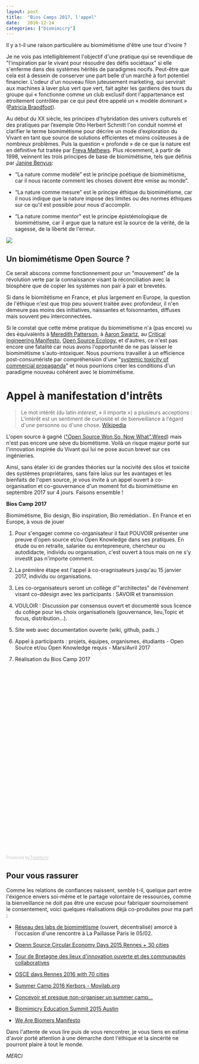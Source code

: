 ```yaml
---
layout: post
title:  "Bios Camps 2017, l'appel"
date:   2016-12-14 
categories: ["biomimicry"]
---
```


Il y a t-il une raison particulière au biomimétisme d'être une tour d'ivoire ? 

Je ne vois pas intelligiblement l'objectif d'une pratique qui se revendique de "l'inspiration par le vivant pour résoudre des défis sociétaux" si elle s'enferme dans des systèmes hérités de paradigmes nocifs. Peut-être que cela est à dessein de conserver une part belle d'un marché à fort potentiel financier. L'odeur d'un nouveau filon juteusement marketing, qui servirait aux machines à laver plus vert que vert, fait agiter les gardiens des tours du groupe qui « fonctionne comme un club exclusif dont l'appartenance est étroitement contrôlée par ce qui peut être appelé un « modèle dominant » ([Patricia Braodfoot](https://en.wikipedia.org/wiki/Patricia_Broadfoot)).

Au début du XX siècle, les principes d’hybridation des univers culturels et des pratiques par l’exemple Otto Herbert Schmitt l'on conduit nommé et clarifier le terme biomimétisme  pour décrire un mode d’exploration du Vivant en tant que source de  solutions efficientes et moins coûteuses à de nombreux problèmes.
Puis la question « profonde » de ce que la nature est en définitive fut traitée par [Freya Mathews](https://en.wikipedia.org/wiki/Freya_Mathews). 
Plus récemment, à partir de 1998, veinnent les trois principes de base de biomimétisme, tels que définis par [Janine Benyus](https://fr.wikipedia.org/wiki/Janine_Benyus): 

* “La nature comme modèle” est le principe poétique de biomimétisme, car il nous raconte comment les choses doivent être «mise au monde”.

* “La nature comme mesure”  est le principe éthique du biomimétisme, car il nous indique que la  nature impose des limites ou des normes éthiques sur ce qu'il est  possible pour nous d'accomplir.

* “La nature comme mentor”  est le principe épistémologique de biomimétisme, car il argue que la  nature est la source de la vérité, de la sagesse, de la liberté de  l'erreur.

![](https://farm4.staticflickr.com/3916/14770790253_7e0d5f6a12_z.jpg)

## Un biomimétisme Open Source ?

Ce serait abscons comme fonctionnement pour un "mouvement" de la révolution verte par la connaissance visant la réconciliation  avec la biosphère que de copier les systèmes non pair à pair et brevetés.

Si dans le biomitétisme en France, et plus largement en Europe, la question de l'éthique n'est que trop peu souvent traitée avec profondeur, il n'en demeure pas moins des initiatives, naissantes et foisonnantes, diffuses mais souvent peu interconnectées.

Si le constat que cette même pratique du biomimétisme n'a (pas encore) vu des équivalents à [Meredith Patterson](https://en.wikipedia.org/wiki/Meredith_L._Patterson), à [Aaron Swartz](https://fr.wikipedia.org/wiki/Aaron_Swartz), au [Critical Ingineering Manifesto](https://criticalengineering.org/fr), [Open Source Ecology](http://opensourceecology.org/), et d'autres, ce n'est pas encore une fatalité car nous avons l'opportunité de ne pas laisser le biomimétisme s'auto-intoxiquer. Nous pourrions travailler à un efficience post-consumériste par compréhension d'une "[systemic toxicity of commercial propaganda](http://maxlath.eu/articles/paper-ethical-marketing/)" et nous pourrions créer les conditions d'un paradigme nouveau cohérent avec le biomimétisme.

# Appel à manifestation d'intrêts

> Le mot intérêt (du latin _interest_, « il importe ») a plusieurs acceptions : L'intérêt est un sentiment de curiosité et de bienveillance à l'égard d'une personne ou d'une chose. [Wikipedia](https://fr.wikipedia.org/wiki/Intérêt)

L'open source à gagné (["Open Source Won,So, Now What".Wired](https://www.wired.com/2016/08/open-source-won-now/)) mais n'est pas encore une sève du biométisme. Voilà un risque majeur porté sur l'innovation inspirée du Vivant qui lui ne pose aucun brevet sur ces ingénieries.

Ainsi, sans étaler ici de grandes théories sur la nocivité des silos et toxicité des systèmes propriètaires, sans faire laïus sur les avantages et les bienfaits de l'open source, je vous invite à un appel ouvert à co-organisation et co-gouvernance d'un moment fot du biomimétisme en septembre 2017 sur 4 jours. Faisons ensemble !

**Bios Camp 2017**

Biomimétisme, Bio design, Bio inspiration, Bio remédiation.. 
En France et en Europe, à vous de jouer

 1. Pour s'engager comme co-organisateur il faut POUVOIR présenter une preuve d'open source et/ou Open Knowledge dans ses pratiques. En étude ou en retraite, salariée ou enrtepreneure, chercheur ou autodidacte, individu ou organisation, c'est ouvert à tous mais on ne s'y investit pas n'importe comment.
 
 2. La prémière étape est l'appel à co-oragnisateurs jusqu'au 15 janvier 2017, individu ou organisations.
 
 3. Les co-organisateurs seront un collège d'"architectes" de l'évènement visant co-ddesign avec les participants : SAVOIR et transmission
 
 4. VOULOIR : Discussion par consensus ouvert et documenté sous licence du collège pour les choix organisationels (gouvernance, lieu,Topic et focus, distribution...).
 
 5. Site web avec documentation ouverte (wiki, github, pads..) 
 
 6. Appel à participants : projets, équipes, organismes, étudiants - Open Source et/ou Open Knowledge requis - Mars/Avril 2017
 
 7. Réalisation du Bios Camp 2017
 
 <!-- Change the width and height values to suit you best -->
<div class="typeform-widget" data-url="https://xavier37.typeform.com/to/iYS0U1" data-text="Volunteer Application Form" style="width:100%;height:500px;"></div>
<script>(function(){var qs,js,q,s,d=document,gi=d.getElementById,ce=d.createElement,gt=d.getElementsByTagName,id='typef_orm',b='https://s3-eu-west-1.amazonaws.com/share.typeform.com/';if(!gi.call(d,id)){js=ce.call(d,'script');js.id=id;js.src=b+'widget.js';q=gt.call(d,'script')[0];q.parentNode.insertBefore(js,q)}})()</script>
<div style="font-family: Sans-Serif;font-size: 12px;color: #999;opacity: 0.5; padding-top: 5px;">Powered by<a href="https://www.typeform.com/examples/forms/?utm_campaign=iYS0U1&amp;utm_source=typeform.com-1384274-Basic&amp;utm_medium=typeform&amp;utm_content=typeform-embedded-onlineform&amp;utm_term=EN" style="color: #999" target="_blank">Typeform</a></div>

## Pour vous rassurer

Comme les relations de confiances naissent, semble t-il, quelque part entre l'éxigence envers soi-même et le partage volontaire de ressources, comme la bienveillance ne doit pas être une excuse pour fabriquer sournoisement le consentement, voici quelques réalisations dèjà co-produites pour ma part :

* [Réseau des labs de biomimétisme](https://hackpad.com/Rseau-des-labs-de-biomimtisme-ypKLOzQw6Lu) (ouvert, décentralisé) amorcé à l'occasion d'une rencontre à La Paillasse Paris le 05/02.
 
* [Openn Source Circular Economy Days 2015 Rennes + 30 cities](https://oscedays.org/rennes-2015/)
 
* [Tour de Bretagne des lieux d'innovation ouverte et des communautés collaboratives](https://hackpad.com/BretagneLabTour-Tour-de-Bretagne-des-lieux-dinnovation-ouverte-et-des-communauts-collaboratives-CJCut6qvqG0)
 
* [OSCE days Rennes 2016 with 70 cities](https://hackpad.com/OSCE-days-Rennes-2016-YcmnYcsPgPe)
 
* [Summer Camp 2016 Kerbors - Movilab.org]( http://movilab.org/index.php?title=Summer_Camp_2016_Kerbors)
 
* [Concevoir et presque non-organiser un summer camp…](https://medium.com/we-are-biomers/concevoir-et-presque-non-organiser-un-summer-camp-79ae19947e08#.jgwphvydz)
 
* [Biomimicry Education Summit 2015 Austin](https://lebiome.github.io/#LeBiome/network/blob/master/austin_2015.md)

* [We Are Biomers Manifesto](https://lebiome.github.io/#LeBiome/manifesto/blob/master/manifeste.md)

 Dans l'attente de vous lire puis de vous rencontrer, je vous tiens en estime d'avoir porté attention à une démarche dont l'éthique et la sincérité ne pourront plaire à tout le monde.
 
 _MERCI_
